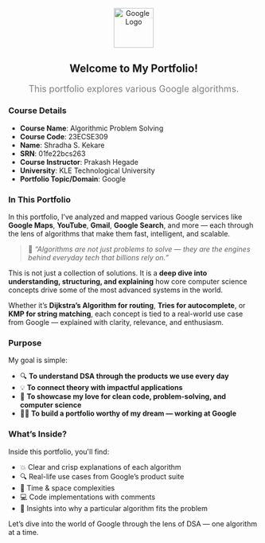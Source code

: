 

<p align="center">
  <img src="https://upload.wikimedia.org/wikipedia/commons/2/2f/Google_2015_logo.svg" alt="Google Logo" height="80">
</p>

<div align="center">
  <h2>Welcome to My Portfolio!</h2>
  <p style="font-size: 18px; color: gray;">This portfolio explores various Google algorithms.</p>
</div>

### Course Details
- **Course Name**: Algorithmic Problem Solving
- **Course Code**: 23ECSE309
- **Name**: Shradha S. Kekare
- **SRN**: 01fe22bcs263
- **Course Instructor**: Prakash Hegade
- **University**: KLE Technological University
- **Portfolio Topic/Domain**: Google

### In This Portfolio
In this portfolio, I’ve analyzed and mapped various Google services like **Google Maps**, **YouTube**, **Gmail**, **Google Search**, and more — each through the lens of algorithms that make them fast, intelligent, and scalable.

> 🧠 *“Algorithms are not just problems to solve — they are the engines behind everyday tech that billions rely on.”*

This is not just a collection of solutions. It is a **deep dive into understanding, structuring, and explaining** how core computer science concepts drive some of the most advanced systems in the world.

Whether it’s **Dijkstra’s Algorithm for routing**, **Tries for autocomplete**, or **KMP for string matching**, each concept is tied to a real-world use case from Google — explained with clarity, relevance, and enthusiasm.

### Purpose
My goal is simple:
- 🔍 **To understand DSA through the products we use every day**
- 💡 **To connect theory with impactful applications**
- 📖 **To showcase my love for clean code, problem-solving, and computer science**
- 🧑‍💻 **To build a portfolio worthy of my dream — working at Google**

### What’s Inside?
Inside this portfolio, you'll find:
- 💥 Clear and crisp explanations of each algorithm  
- 🔍 Real-life use cases from Google’s product suite  
- 🧠 Time & space complexities  
- 💻 Code implementations with comments  
- 🚀 Insights into why a particular algorithm fits the problem

Let’s dive into the world of Google through the lens of DSA — one algorithm at a time.
